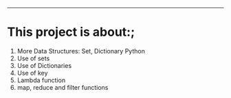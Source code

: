 
----
# This project is about:;
1. More Data Structures: Set, Dictionary Python
2. Use of sets
3. Use of Dictionaries
4. Use of key
5. Lambda function
6. map, reduce and filter functions
